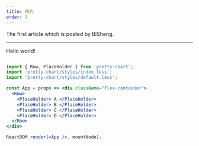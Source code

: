 ```yaml
---
title: 四列
order: 3
---
```


The first article which is posted by BiSheng.

---

Hello world!

````jsx

import { Row, PlaceHolder } from 'pretty-chart';
import 'pretty-chart/styles/index.less';
import 'pretty-chart/styles/default.less';

const App = props => <div className="flex-container">
  <Row>
    <PlaceHolder> A </PlaceHolder>
    <PlaceHolder> B </PlaceHolder>
    <PlaceHolder> C </PlaceHolder>
    <PlaceHolder> D </PlaceHolder>
  </Row>
</div>

ReactDOM.render(<App />, mountNode);
````